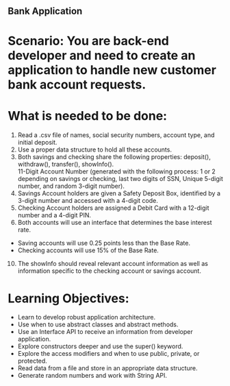 ## Bank Application
# Scenario: You are back-end developer and need to create an application to handle new customer bank account requests.
# What is needed to be done:
1. Read a .csv file of names, social security numbers, account type, and initial deposit.
2. Use a proper data structure to hold all these accounts.
3. Both savings and checking share the following properties: deposit(), withdraw(), transfer(), showInfo().<br>
 11-Digit Account Number (generated with the following process: 1 or 2 depending on savings or checking, last two digits of SSN, Unique 5-digit number, and random 3-digit number).
5. Savings Account holders are given a Safety Deposit Box, identified by a 3-digit number and accessed with a 4-digit code.
6. Checking Account holders are assigned a Debit Card with a 12-digit number and a 4-digit PIN.
7. Both accounts will use an interface that determines the base interest rate.
  * Saving accounts will use 0.25 points less than the Base Rate. 
  * Checking accounts will use 15% of the Base Rate.
10. The showInfo should reveal relevant account information as well as information specific to the checking account or savings account.<br>
# Learning Objectives:
* Learn to develop robust application architecture.
* Use when to use abstract classes and abstract methods.
* Use an Interface API to receive an information from developer application.
* Explore constructors deeper and use the super() keyword.
* Explore the access modifiers and when to use public, private, or protected.
* Read data from a file and store in an appropriate data structure.
* Generate random numbers and work with String API.
